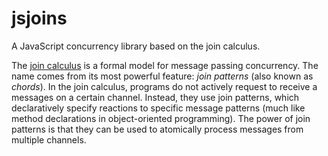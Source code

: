# jsjoins

A JavaScript concurrency library based on the join calculus.

The [join calculus](http://research.microsoft.com/en-us/um/people/fournet/papers/join-tutorial.pdf)
is a formal model for message passing concurrency. The name comes from its
most powerful feature: _join patterns_ (also known as _chords_). In the join
calculus, programs do not actively request to receive a messages on a certain
channel. Instead, they use join patterns, which declaratively specify reactions
to specific message patterns (much like method declarations in object-oriented
programming). The power of join patterns is that they can be used to
atomically process messages from multiple channels.
